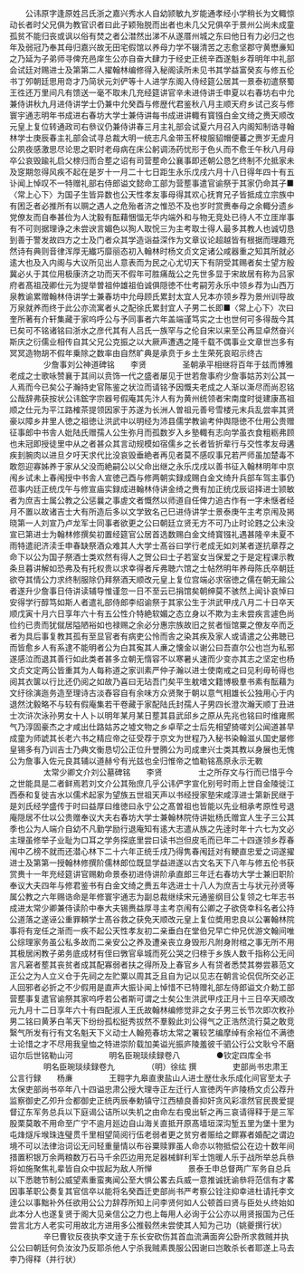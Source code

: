 <!-- { "loadSidebar": true } -->
　　公讳原字逢原姓吕氏浙之嘉兴秀水人自幼颕敏九岁能通孝经小学稍长为文輙惊动长者时父兄俱为教官识者曰此子颖殆脱而出者也未几父兄俱卒于景州公尚未成童孤贫不能归丧或讽以俗有焚之者公澘然出涕不从遂厝州城之东曰他日有力必归之也年及弱冠乃奉其母归嘉兴故无田宅假馆以养母力学不辍清苦之志愈坚郡守黄懋亷知之乃延为子弟师寻俾充邑庠生公亦自奋大肆力于经史正统辛酉遂魁乡荐明年中礼部会试廷对赐进士及第第二人擢翰林编修得入秘阁读所未见书其学益富癸亥与修五伦书丁夘朝廷思用竒才乃简状元刘俨等十人进学东阁入侍经筵公居其一景泰初遣祭蜀王徃还万里间凡有馈送一毫不取未几充经筵讲官辛未进侍讲壬申夏以右春坊右中允兼侍讲秋九月进侍讲学士仍兼中允癸酉与修歴代君鉴秋八月主顺天府乡试己亥与修寰宇通志明年书成进右春坊大学士兼侍讲每书成进讲輙有寳镪白金文绮之赉天顺改元皇上复位转通政司右叅议仍兼侍讲春三月主礼部会试夏六月召入内阁知制诰寻翰林学士庚辰春主礼部会试寻总裁大明一统志凡金带玉杯梭服貂帽便蕃之赉岁无虗月公夙夜感激思尽论思之职时老母病在床公躬调汤药忧形于色乆而不愈壬午秋八月母卒公哀毁踰礼启父榇归而合塟之诏有司营塟命公襄事即还朝公恳乞终制不允抵家未及窆期忽得风疾不起在是岁十一月二十七日距生永乐戊戌六月十八日得年四十有五讣闻上悼叹不一特赠礼部右侍郎谥文懿命工部为营塟事遣官谕祭于其家仍命其子■〈常上心下〉为国子生皆异数也公天性孝友事母得其欢心抚育兄子皆抵成立宗族中有困乏者必推所有以赒之遇人之危殆者济之惟恐不及也岁时赏赉奉母之余輙分遗乡党僚友而自奉甚俭为人沈毅有酝藉悃愊无华内端外和与物无竞处已待人不立厓岸事有不可则据理诤之未尝谀言媚色以狥人取恱三为主考取士得人最多其教人也诚切恳到善于警发故四方之士及门者众其学造诣益深作为文章议论超越皆有根据而理趣充然诗有典则音律浑厚无纎巧靡丽态初入翰林时杨文贞文定诸公咸器重之知其所就必逺大也及入内阁与大议所见出人意表而为民之心尤切天下有阴受其赐者矣士望方殷冀必乆于其位用极康济之功而天不假年可胜痛哉公之先世多显于宋故居有称为吕家府者髙祖茂卿仕元为提举曽祖仲雄祖伯诚俱隠徳不仕考嗣芳永乐中领乡荐为山西万泉教谕累赠翰林侍讲学士兼春坊中允母顾氏累封太宜人兄本亦领乡荐为景州训导故万泉就养而终于此公亦流寓者乆之配徐氏累封宜人子男二长即■〈常上心下〉次曰奎所著有介轩集藏于家呜呼公与予同事者六年盖端谨笃实之士也世何可多得哉今其已矣可不铭诸铭曰浙水之彦代其有人吕氏一族罕与之伦自宋以来至公再显卓然奋兴斯庆之衍儒业相传自其父兄公克振之以大厥声遭遇之隆千载不偶事业文章世岂多有冥冥造物胡不假年乗除之数率由自然旷典是承贲于乡土生荣死哀昭示终古
　　
　　少詹事刘公神道碑铭　　李贤
　　
　　圣朝承平相继将百年于兹而博雅老成之士歌咏赞襄于其间以贲饰一代之盛者屡见于世若詹事府少詹事姑苏刘公其一人焉而今已矣公子瀚持史官陈鉴之状泣而请铭予因慨夫老成之人渐以澌尽而尚忍铭公哉辞弗获按状公讳鋐字宗器号假庵其先汴人有为黄州统领者宋南度时徙建康髙祖顺之仕元为平江路榷茶提领因家于苏遂为长洲人曽祖元善号雪楼元末兵乱尝率其贤豪以障乡井里人徳之祖徳让洪武中以明经为沛县儒学教谕考仲舆隠徳不仕用公贵赠征事郎中书舎人妣陆氏赠孺人公生弥月而孤数岁入乡塾輙有志向学虽衣食粗粝弗顾也未冠即授徒里中从之者甚众其言动规模如宿儒乡之长者皆折辈行与交性孝友母遘疾刲腕肉以进旦夕吁天求代比没哀毁垂絶者再见者莫不感叹事兄若严师虽加楚毒不敢怨迎寡姊养于家从父没而絶嗣公以父命出继之永乐戊戌以善书征入翰林明年中京闱乡试未上春闱授中书舎人宣徳己酉与修两朝实録成赐白金文绮升兵部车驾主事仍莅事内廷正统戊午与修宣庙实録成进翰林侍讲金绮之赉有加正统戊辰诏择进士颕敏者为庶吉士属公教之公惩曩之事虗文者慨然以师道自任俾力追古作有一字未惬者经月不置以故诸吉士大有所造后多以文学致名己巳进侍讲学士景泰庚午主考京闱及掲晓第一人刘宣乃卢龙军士同事者欲更之公曰朝廷立贤无方不可乃止时论韪之公未没宣已第进士为翰林修撰矣初置经筵官公居首选数赐白金文绮寳镪礼遇甚隆辛未夏不雨特遣祀济渎壬申春缺祭酒众难其人大学士髙谷曰学行老成无如刘某者遂抗章荐之命下以公为国子祭酒士类欢然有得人之贺公曰士子若室女当保爱之于是定程课示教条旦暮讲解如恐弗及有托权贵以求幸得者斥弗聴六馆之士帖然明年养母陈氏卒朝廷欲夺其情公力求终制服除仍拜祭酒天顺改元皇上复位宫端必求宿徳之儒在朝无踰公者遂升少詹事日侍讲读辅导惟谨忽一日不至云已捐馆矣朝绅莫不骇然上闻讣哀悼曰安得学行醇笃如斯人者遣礼部侍郎李绍谕祭于其家公生于洪武甲戌八月二十日卒天顺戊寅十月六日享年六十有五公性介特絶软媚之态立身以不欺为主未尝疾言遽色尚俭约已贵而犹僦居隘陋裕如也禄赐之余必分惠宗族故旧之贫者恒馆粟之僚友卒而乏者为具后事复教其孤有至显官者有病吏公怜而舎之染其疾及家人或请遣之公弗聴已而皆愈乡人有系逮不能明者公为白其寃其人亷之懐金以谢公曰吾直尔公也岂为私邪遂感泣而退其善行如此类者甚多立朝无惰容不以寒暑乆速而少变亦其志之坚定也杨文贞文定两公皆重其为人每称道之家训素严仲子瀚以进士使南戒之曰见利毋茍得也阅其衣箧以行比还仍阅之如故乃喜曰无玷吾门矣平生躭嗜文籍博极羣书素有酝藉为文纡徐演迤务造至理诗古淡舂容自有余味方众贤聚于朝以意气相雄长公独用心于内退然沈毅略不与较有假庵集若干卷藏于家配陆氏封孺人子男四长澄次瀚天顺丁丑进士次浒次泳孙男女十人卜以明年某月某日塟其县武邱乡之原从先兆也铭曰时维雍熈气乃淳固豪杰之才咸出仕路姑苏之墟文物之乡卓荦之士后先相望猗嗟刘公闻道甚早成童为师諕其长老六书之精应帝之征受荐于京文为世程乃入秘书染翰滋乆国史屡修皇锡多有乃训吉士乃典文衡恳切公正位升誉腾公为司成聿兴士类其教以身展也无愧公为詹事入佐元良其辅以道赫兮有光兹也全归惟帝之恤勒铭髙原永示无斁
　　
　　太常少卿文介刘公墓碑铭　　李贤
　　
　　士之所存文与行而已惜乎今之世能具是二者鲜焉若刘文介公其殆庶几乎公讳俨字宣化别号时雨上世自金陵徙江西泰和复徙吉水以儒术起家为望族五世祖天声以书经授家塾宋咸淳进士第新民继于是刘氏经学盛传于时曰益厚曰维徳曰永宁公之髙曽祖也皆能以先业相承考原性号退庵隠居不仕以公贵赠奉议大夫右春坊大学士兼翰林院侍讲妣杨氏赠宜人生子三公其季也公为人端介自幼不凡勤学励行退庵知有逺大志遣从族之先逹时年十六七为文必主理虽修举子业耻为口耳之学务探底里尝曰读书岂但皮毛而已年二十四遂领乡荐春闱中乙榜不就而还潜心林下二十六年正统壬戌乃得隽春闱廷对有鲠直忠爱之词遂擢进士及第第一授翰林修撰阶儒林郎位既显学益进遂以古文名天下八年与修五伦书获赏赉十一年充经筵讲官赐勅命景泰初进侍讲阶承直郎三年迁右春坊大学士兼旧职阶奉议大夫四年与修君鉴书有白金文绮之赉五年选进士十八人为庶吉士与状元孙贤等属公教之六年赐诰命是年修寰宇通志为副总裁继续宋元通鉴纲目公复领之七年志书成进太常少卿兼侍读阶中奉大夫锡赉益厚寻主考京闱有公卿之子欲侥幸科名者公持公道落之遂诬公重罪頼学士髙谷救之获免天顺改元皇上复位奬用忠良以公署翰林院事将有宠任之渐而一疾不起公天性孝友初二亲垂白在堂伯兄早亡仲兄优游文翰间唯公综理家务虽公私多故而二亲安公之养及遭亲丧立身毁形凡附身附棺之事无所不用其极居闲教子弟务底成材有侄曰斆官阜城而死公哭之归榇于乡族人数千指称公无间言凡窘者塟其丧贫者成其配寡弱者扶之得所及上春官乡人有贷者悉焚其劵尝慕范文正公之为人立义仓于先祠之左贮粟以周其乏且自为记以见志在朝言论侃侃所交必正人回邪者必折之不少假用是直声大振讣闻上悼惜不已特赠礼部左侍郎谥文介勅工部营塟事复遣官谕祭其家呜呼若公者斯可谓之士矣公生洪武甲戍正月十三日卒天顺改元九月十二日享年六十有四配淑人王氏故翰林编修觉非之女子男三长节次即次敉孙男二铭曰黄茅白苇天下纷纷孤松挺秀拔然不羣毅此刘公得气之正浩然流行莫之敢竞繄气所发有行有文名魁天下义动士人翰苑春坊太常之署较艺编摩绰有余裕位不满徳士论惜之才不尽用我皇恤之特进崇阶载加美谥光振庐陵羞彼千驷公行公文耿兮不磨诏尔后世铭勒山河
　　
　　明名臣琬琰续録卷八
　　
　　●钦定四库全书
　　
　　明名臣琬琰续録卷九
　　
　　（明）徐纮 撰
　　
　　吏部尚书忠肃王公言行録　　杨亷
　　
　　王翱字九皋直隶盐山人进士歴仕永乐成化间官至太子太保吏部尚书卒年八十四谥忠肃公授大理寺正左迁行人宣徳丙午庐陵杨文贞公荐升监察御史乙夘升佥都御史正统丙辰奉勅镇守江西植良善抑奸贪风彩凛然官民畏爱提督辽东军务总兵以下庭谒公诘所以失机之由命左右曵出斩之再三哀请得释于是三军股栗莫敢不用命至广宁不逾月廵边自山海关直抵开原髙墙垣深沟堑五里为堡十里为屯烽燧斥堠珠连璧贯千里相望简阅行伍老弱者更之贫穷者赈给之鳏寡者婚配之谓边境不可以法律治词讼无问轻重量情以布谷粟赎罪虽人命亦以物抵偿公在边十数年间措置积银万余两粮数万石马千余匹边用充足器械鲜利军士饱暖人乐于战所举总兵叅将如施聚焦礼辈皆自众中拔起为敌人所惮
　　
　　景泰壬申总督两广军务自总兵以下悉聴节制公威望素重蛮夷闻公至大惧公畧去兵威一意推诚抚谕叅将范信有才畧因事革职公奏复其官信卒以能将名癸酉迁吏部尚书严考察公铨注抑幸进杜请托李文逹公以事黜补外任欲用公公力辞荐所知上问李贤何如人公顿首曰贤与臣处乆终始如此本分人也遂复贤于阁大见亲信公之力也上每用人必询于公公亦以用贤报国为己任尝言北方人老实可用故北方进用多公推毂然未尝使其人知为己功（姚夔撰行状）
　　
　　辛巳曹钦反夜执李文逹于东长安砍伤其首血流满面奔公卧所求救贼并执公公曰朝廷何负汝汝乃反耶杀他人宁杀我贼素畏服公因谢曰岂敢杀长者耶遂上马去李乃得释（并行状）
　　
